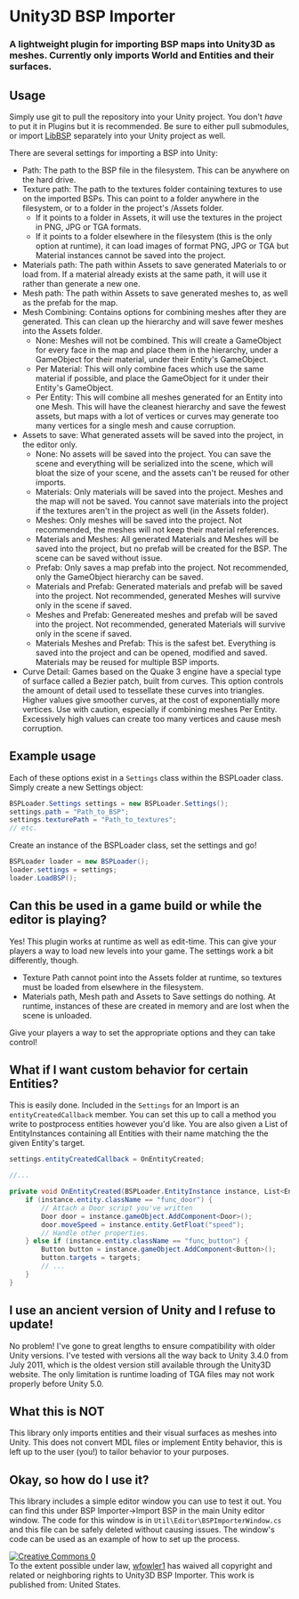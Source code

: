 # Unity3D BSP Importer
### A lightweight plugin for importing BSP maps into Unity3D as meshes. Currently only imports World and Entities and their surfaces.

## Usage
Simply use git to pull the repository into your Unity project. You don't _have_ to put it in Plugins but it is recommended. Be sure to either pull submodules, or import <a href="https://github.com/wfowler1/LibBSP">LibBSP</a> separately into your Unity project as well.

There are several settings for importing a BSP into Unity:
- Path: The path to the BSP file in the filesystem. This can be anywhere on the hard drive.
- Texture path: The path to the textures folder containing textures to use on the imported BSPs. This can point to a folder anywhere in the filesystem, or to a folder in the project's /Assets folder.
	- If it points to a folder in Assets, it will use the textures in the project in PNG, JPG or TGA formats.
	- If it points to a folder elsewhere in the filesystem (this is the only option at runtime), it can load images of format PNG, JPG or TGA but Material instances cannot be saved into the project.
- Materials path: The path within Assets to save generated Materials to or load from. If a material already exists at the same path, it will use it rather than generate a new one.
- Mesh path: The path within Assets to save generated meshes to, as well as the prefab for the map.
- Mesh Combining: Contains options for combining meshes after they are generated. This can clean up the hierarchy and will save fewer meshes into the Assets folder.
	- None: Meshes will not be combined. This will create a GameObject for every face in the map and place them in the hierarchy, under a GameObject for their material, under their Entity's GameObject.
	- Per Material: This will only combine faces which use the same material if possible, and place the GameObject for it under their Entity's GameObject.
	- Per Entity: This will combine all meshes generated for an Entity into one Mesh. This will have the cleanest hierarchy and save the fewest assets, but maps with a lot of vertices or curves may generate too many vertices for a single mesh and cause corruption.
- Assets to save: What generated assets will be saved into the project, in the editor only.
	- None: No assets will be saved into the project. You can save the scene and everything will be serialized into the scene, which will bloat the size of your scene, and the assets can't be reused for other imports.
	- Materials: Only materials will be saved into the project. Meshes and the map will not be saved. You cannot save materials into the project if the textures aren't in the project as well (in the Assets folder).
	- Meshes: Only meshes will be saved into the project. Not recommended, the meshes will not keep their material references.
	- Materials and Meshes: All generated Materials and Meshes will be saved into the project, but no prefab will be created for the BSP. The scene can be saved without issue.
	- Prefab: Only saves a map prefab into the project. Not recommended, only the GameObject hierarchy can be saved.
	- Materials and Prefab: Generated materials and prefab will be saved into the project. Not recommended, generated Meshes will survive only in the scene if saved.
	- Meshes and Prefab: Genereated meshes and prefab will be saved into the project. Not recommended, generated Materials will survive only in the scene if saved.
	- Materials Meshes and Prefab: This is the safest bet. Everything is saved into the project and can be opened, modified and saved. Materials may be reused for multiple BSP imports.
- Curve Detail: Games based on the Quake 3 engine have a special type of surface called a Bezier patch, built from curves. This option controls the amount of detail used to tessellate these curves into triangles. Higher values give smoother curves, at the cost of exponentially more vertices. Use with caution, especially if combining meshes Per Entity. Excessively high values can create too many vertices and cause mesh corruption.

## Example usage
Each of these options exist in a `Settings` class within the BSPLoader class. Simply create a new Settings object:
```cs
BSPLoader.Settings settings = new BSPLoader.Settings();
settings.path = "Path_to_BSP";
settings.texturePath = "Path_to_textures";
// etc.
```
Create an instance of the BSPLoader class, set the settings and go!
```cs
BSPLoader loader = new BSPLoader();
loader.settings = settings;
loader.LoadBSP();
```

## Can this be used in a game build or while the editor is playing?
Yes! This plugin works at runtime as well as edit-time. This can give your players a way to load new levels into your game. The settings work a bit differently, though.
- Texture Path cannot point into the Assets folder at runtime, so textures must be loaded from elsewhere in the filesystem.
- Materials path, Mesh path and Assets to Save settings do nothing. At runtime, instances of these are created in memory and are lost when the scene is unloaded.

Give your players a way to set the appropriate options and they can take control!

## What if I want custom behavior for certain Entities?
This is easily done. Included in the `Settings` for an Import is an `entityCreatedCallback` member. You can set this up to call a method you write to postprocess entities however you'd like. You are also given a List of EntityInstances containing all Entities with their name matching the the given Entity's target.
```cs
settings.entityCreatedCallback = OnEntityCreated;

//...

private void OnEntityCreated(BSPLoader.EntityInstance instance, List<EntityInstance> targets) {
	if (instance.entity.className == "func_door") {
		// Attach a Door script you've written
		Door door = instance.gameObject.AddComponent<Door>();
		door.moveSpeed = instance.entity.GetFloat("speed");
		// Handle other properties.
	} else if (instance.entity.className == "func_button") {
		Button button = instance.gameObject.AddComponent<Button>();
		button.targets = targets;
		// ...
	}
}
```

## I use an ancient version of Unity and I refuse to update!
No problem! I've gone to great lengths to ensure compatibility with older Unity versions. I've tested with versions all the way back to Unity 3.4.0 from July 2011, which is the oldest version still available through the Unity3D website.
The only limitation is runtime loading of TGA files may not work properly before Unity 5.0.

## What this is NOT
This library only imports entities and their visual surfaces as meshes into Unity. This does not convert MDL files or implement Entity behavior, this is left up to the user (you!) to tailor behavior to your purposes.

## Okay, so how do I use it?
This library includes a simple editor window you can use to test it out. You can find this under BSP Importer->Import BSP in the main Unity editor window. The code for this window is in `Util\Editor\BSPImporterWindow.cs` and this file can be safely deleted without causing issues. The window's code can be used as an example of how to set up the process.

<a href="http://creativecommons.org/publicdomain/zero/1.0/" rel="license"><img src="https://licensebuttons.net/p/zero/1.0/88x31.png" alt="Creative Commons 0" /></a><br>
To the extent possible under law, <a href="https://github.com/wfowler1">wfowler1</a> has waived all copyright and related or neighboring rights to Unity3D BSP Importer. This work is published from: United States.
